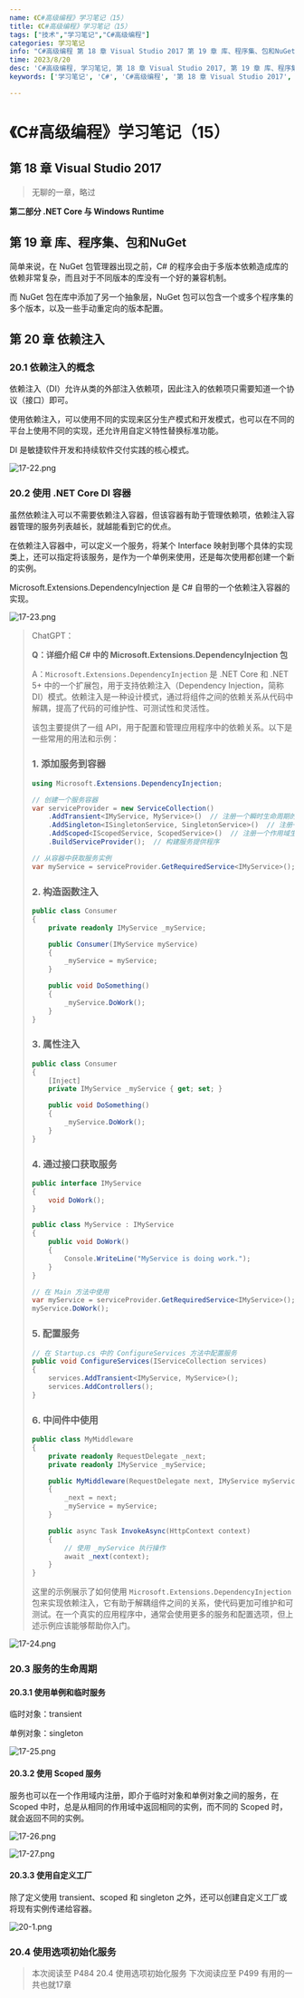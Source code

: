 ```yaml
---
name: 《C#高级编程》学习笔记（15）
title: 《C#高级编程》学习笔记（15）
tags: ["技术","学习笔记","C#高级编程"]
categories: 学习笔记
info: "C#高级编程 第 18 章 Visual Studio 2017 第 19 章 库、程序集、包和NuGet 第 20 章 依赖注入"
time: 2023/8/20
desc: 'C#高级编程, 学习笔记, 第 18 章 Visual Studio 2017, 第 19 章 库、程序集、包和NuGet, 第 20 章 依赖注入 第 20 章 依赖注入'
keywords: ['学习笔记', 'C#', 'C#高级编程', '第 18 章 Visual Studio 2017', '第 19 章 库、程序集、包和NuGet', '第 20 章 依赖注入']

---
```


#  《C#高级编程》学习笔记（15）

## 第 18 章 Visual Studio 2017

> 无聊的一章，略过

**第二部分 .NET Core 与 Windows Runtime**

## 第 19 章 库、程序集、包和NuGet

简单来说，在 NuGet 包管理器出现之前，C# 的程序会由于多版本依赖造成库的依赖非常复杂，而且对于不同版本的库没有一个好的兼容机制。

而 NuGet 包在库中添加了另一个抽象层，NuGet 包可以包含一个或多个程序集的多个版本，以及一些手动重定向的版本配置。

## 第 20 章 依赖注入

### 20.1 依赖注入的概念

依赖注入（DI）允许从类的外部注入依赖项，因此注入的依赖项只需要知道一个协议（接口）即可。

使用依赖注入，可以使用不同的实现来区分生产模式和开发模式，也可以在不同的平台上使用不同的实现，还允许用自定义特性替换标准功能。

DI 是敏捷软件开发和持续软件交付实践的核心模式。

![17-22.png](./images/17-22.png)

### 20.2 使用 .NET Core DI 容器

虽然依赖注入可以不需要依赖注入容器，但该容器有助于管理依赖项，依赖注入容器管理的服务列表越长，就越能看到它的优点。

在依赖注入容器中，可以定义一个服务，将某个 Interface 映射到哪个具体的实现类上，还可以指定将该服务，是作为一个单例来使用，还是每次使用都创建一个新的实例。

Microsoft.Extensions.DependencyInjection 是 C# 自带的一个依赖注入容器的实现。

![17-23.png](./images/17-23.png)

> ChatGPT：
>
> **Q：详细介绍 C# 中的 Microsoft.Extensions.DependencyInjection 包**
>
> A：`Microsoft.Extensions.DependencyInjection` 是 .NET Core 和 .NET 5+ 中的一个扩展包，用于支持依赖注入（Dependency Injection，简称 DI）模式。依赖注入是一种设计模式，通过将组件之间的依赖关系从代码中解耦，提高了代码的可维护性、可测试性和灵活性。
>
> 该包主要提供了一组 API，用于配置和管理应用程序中的依赖关系。以下是一些常用的用法和示例：
>
> ### 1. 添加服务到容器
>
> ```csharp
> using Microsoft.Extensions.DependencyInjection;
> 
> // 创建一个服务容器
> var serviceProvider = new ServiceCollection()
>     .AddTransient<IMyService, MyService>()  // 注册一个瞬时生命周期的服务
>     .AddSingleton<ISingletonService, SingletonService>()  // 注册一个单例生命周期的服务
>     .AddScoped<IScopedService, ScopedService>()  // 注册一个作用域生命周期的服务
>     .BuildServiceProvider();  // 构建服务提供程序
> 
> // 从容器中获取服务实例
> var myService = serviceProvider.GetRequiredService<IMyService>();
> ```
>
> ### 2. 构造函数注入
>
> ```csharp
> public class Consumer
> {
>     private readonly IMyService _myService;
> 
>     public Consumer(IMyService myService)
>     {
>         _myService = myService;
>     }
> 
>     public void DoSomething()
>     {
>         _myService.DoWork();
>     }
> }
> ```
>
> ### 3. 属性注入
>
> ```csharp
> public class Consumer
> {
>     [Inject]
>     private IMyService _myService { get; set; }
> 
>     public void DoSomething()
>     {
>         _myService.DoWork();
>     }
> }
> ```
>
> ### 4. 通过接口获取服务
>
> ```csharp
> public interface IMyService
> {
>     void DoWork();
> }
> 
> public class MyService : IMyService
> {
>     public void DoWork()
>     {
>         Console.WriteLine("MyService is doing work.");
>     }
> }
> 
> // 在 Main 方法中使用
> var myService = serviceProvider.GetRequiredService<IMyService>();
> myService.DoWork();
> ```
>
> ### 5. 配置服务
>
> ```csharp
> // 在 Startup.cs 中的 ConfigureServices 方法中配置服务
> public void ConfigureServices(IServiceCollection services)
> {
>     services.AddTransient<IMyService, MyService>();
>     services.AddControllers();
> }
> ```
>
> ### 6. 中间件中使用
>
> ```csharp
> public class MyMiddleware
> {
>     private readonly RequestDelegate _next;
>     private readonly IMyService _myService;
> 
>     public MyMiddleware(RequestDelegate next, IMyService myService)
>     {
>         _next = next;
>         _myService = myService;
>     }
> 
>     public async Task InvokeAsync(HttpContext context)
>     {
>         // 使用 _myService 执行操作
>         await _next(context);
>     }
> }
> ```
>
> 这里的示例展示了如何使用 `Microsoft.Extensions.DependencyInjection` 包来实现依赖注入，它有助于解耦组件之间的关系，使代码更加可维护和可测试。在一个真实的应用程序中，通常会使用更多的服务和配置选项，但上述示例应该能够帮助你入门。

![17-24.png](./images/17-24.png)

### 20.3 服务的生命周期

#### 20.3.1 使用单例和临时服务

临时对象：transient

单例对象：singleton

![17-25.png](./images/17-25.png)

#### 20.3.2 使用 Scoped 服务

服务也可以在一个作用域内注册，即介于临时对象和单例对象之间的服务，在 Scoped 中时，总是从相同的作用域中返回相同的实例，而不同的 Scoped 时，就会返回不同的实例。

![17-26.png](./images/17-26.png)

![17-27.png](./images/17-27.png)

#### 20.3.3 使用自定义工厂

除了定义使用 transient、scoped 和 singleton 之外，还可以创建自定义工厂或将现有实例传递给容器。

![20-1.png](./images/20-1.png)

### 20.4 使用选项初始化服务













> 本次阅读至 P484  20.4 使用选项初始化服务  下次阅读应至 P499 有用的一共也就17章

